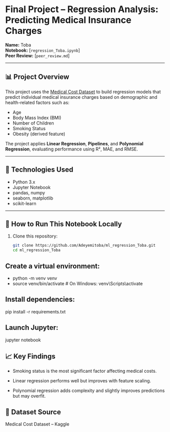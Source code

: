 # Final Project – Regression Analysis: Predicting Medical Insurance Charges

**Name:** Toba  
**Notebook:** [`regression_Toba.ipynb`]  
**Peer Review:** [`peer_review.md`]

---

## 📊 Project Overview

This project uses the [Medical Cost Dataset](https://www.kaggle.com/datasets/mirichoi0218/insurance) to build regression models that predict individual medical insurance charges based on demographic and health-related factors such as:

- Age
- Body Mass Index (BMI)
- Number of Children
- Smoking Status
- Obesity (derived feature)

The project applies **Linear Regression**, **Pipelines**, and **Polynomial Regression**, evaluating performance using R², MAE, and RMSE.

---

## 🧪 Technologies Used

- Python 3.x
- Jupyter Notebook
- pandas, numpy
- seaborn, matplotlib
- scikit-learn

---

## 📁 How to Run This Notebook Locally

1. Clone this repository:
   ```bash
   git clone https://github.com/Adeyemitoba/ml_regression_Toba.git
   cd ml_regression_Toba

## Create a virtual environment:
* python -m venv venv
* source venv/bin/activate  # On Windows: venv\Scripts\activate

## Install dependencies:
pip install -r requirements.txt

## Launch Jupyter:
jupyter notebook

## 📈 Key Findings
* Smoking status is the most significant factor affecting medical costs.

* Linear regression performs well but improves with feature scaling.

* Polynomial regression adds complexity and slightly improves predictions but may overfit.


## 📘 Dataset Source
Medical Cost Dataset – Kaggle